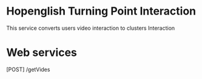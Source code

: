 # Hopenglish Turning Point Interaction
This service converts users video interaction to clusters Interaction

# Web services

[POST] /getVides
